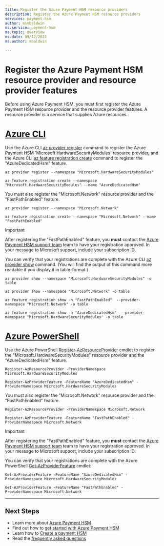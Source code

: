 ```yaml
---
title: Register the Azure Payment HSM resource providers
description: Register the Azure Payment HSM resource providers
services: payment-hsm
author: msmbaldwin
ms.service: payment-hsm
ms.topic: overview
ms.date: 09/12/2022
ms.author: mbaldwin

---
```

# Register the Azure Payment HSM resource provider and resource provider features

Before using Azure Payment HSM, you must first register the Azure Payment HSM resource provider and the resource provider features. A resource provider is a service that supplies Azure resources. 

# [Azure CLI](#tab/azure-cli)

Use the Azure CLI [az provider register](/cli/azure/provider#az-provider-register) command to register the Azure Payment HSM 'Microsoft.HardwareSecurityModules' resource provider, and the Azure CLI [az feature registration create](/cli/azure/feature/registration#az-feature-registration-create) command to register the "AzureDedicatedHsm" feature.  

```azurecli-interactive
az provider register --namespace "Microsoft.HardwareSecurityModules"

az feature registration create --namespace "Microsoft.HardwareSecurityModules" --name "AzureDedicatedHsm" 
```

You must also register the "Microsoft.Network" resource provider and the "FastPathEnabled" feature.

```azurecli-interactive
az provider register --namespace "Microsoft.Network"

az feature registration create --namespace "Microsoft.Network" --name "FastPathEnabled" 
```

> [!IMPORTANT]
> After registering the "FastPathEnabled" feature, you **must** contact the [Azure Payment HSM support team](support-guide.md#microsoft-support) team to have your registration approved.  In your message to Microsoft support, include your subscription ID.

You can verify that your registrations are complete with the Azure CLI [az provider show](/cli/azure/provider#az-provider-show) command. (You will find the output of this command more readable if you display it in table-format.)

```azurecli-interactive
az provider show --namespace "Microsoft.HardwareSecurityModules" -o table

az provider show --namespace "Microsoft.Network" -o table

az feature registration show -n "FastPathEnabled"  --provider-namespace "Microsoft.Network" -o table

az feature registration show -n "AzureDedicatedHsm"  --provider-namespace "Microsoft.HardwareSecurityModules" -o table
```

# [Azure PowerShell](#tab/azure-powershell)

Use the Azure PowerShell [Register-AzResourceProvider](/powershell/module/az.resources/register-azresourceprovider) cmdlet to register the "Microsoft.HardwareSecurityModules" resource provider and the "AzureDedicatedHsm" feature.  

```azurepowershell-interactive
Register-AzResourceProvider -ProviderNamespace Microsoft.HardwareSecurityModules

Register-AzProviderFeature -FeatureName "AzureDedicatedHsm" -ProviderNamespace Microsoft.HardwareSecurityModules
```

You must also register the "Microsoft.Network" resource provider and the "FastPathEnabled" feature.

```azurepowershell-interactive
Register-AzResourceProvider -ProviderNamespace Microsoft.Network

Register-AzProviderFeature -FeatureName "FastPathEnabled" -ProviderNamespace Microsoft.Network
```

> [!IMPORTANT]
> After registering the "FastPathEnabled" feature, you **must** contact the [Azure Payment HSM support team](support-guide.md#microsoft-support) team to have your registration approved.  In your message to Microsoft support, include your subscription ID.

You can verify that your registrations are complete with the Azure PowerShell [Get-AzProviderFeature](/powershell/module/az.resources/get-azproviderfeature) cmdlet:

```azurepowershell-interactive
Get-AzProviderFeature -FeatureName "AzureDedicatedHsm" -ProviderNamespace Microsoft.HardwareSecurityModules

Get-AzProviderFeature -FeatureName "FastPathEnabled" -ProviderNamespace Microsoft.Network
```

---

## Next Steps

- Learn more about [Azure Payment HSM](overview.md)
- Find out how to [get started with Azure Payment HSM](getting-started.md)
- Learn how to [Create a payment HSM](create-payment-hsm.md)
- Read the [frequently asked questions](faq.yml)
